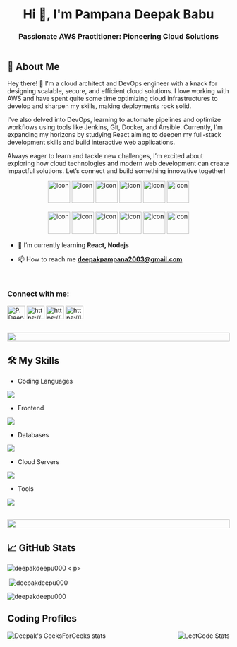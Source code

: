 

<h1 align="center">Hi 👋, I'm Pampana Deepak Babu</h1>
<h3 align="center">Passionate AWS Practitioner: Pioneering Cloud Solutions</h3>

<p align="left"> 
  <a href="https://twitter.com/" target="blank">
    <img src="https://img.shields.io/twitter/follow/?logo=twitter&style=for-the-badge" alt="" />
  </a> 
</p>

## 🚀 About Me

Hey there! 👋 I'm a cloud architect and DevOps engineer with a knack for designing scalable, secure, and efficient cloud solutions. I love working with AWS and have spent quite some time optimizing cloud infrastructures to develop and sharpen my skills, making deployments rock solid.

I've also delved into DevOps, learning to automate pipelines and optimize workflows using tools like Jenkins, Git, Docker, and Ansible. Currently, I'm expanding my horizons by studying React aiming to deepen my full-stack development skills and build interactive web applications.

Always eager to learn and tackle new challenges, I’m excited about exploring how cloud technologies and modern web development can create impactful solutions. Let’s connect and build something innovative together!

<div align="center">
  <img src="https://techstack-generator.vercel.app/java-icon.svg" alt="icon" width="50" height="50" />
  <img src="https://techstack-generator.vercel.app/python-icon.svg" alt="icon" width="50" height="50" />
  <img src="https://techstack-generator.vercel.app/ts-icon.svg" alt="icon" width="50" height="50" />
  <img src="https://techstack-generator.vercel.app/js-icon.svg" alt="icon"width="50" height="50" />
  <img src="https://techstack-generator.vercel.app/react-icon.svg" alt="icon" width="50" height="50" />
 <img src="https://techstack-generator.vercel.app/mysql-icon.svg" alt="icon" width="50" height="50" />
</div>

<br>

<div align="center">
  <img src="https://techstack-generator.vercel.app/docker-icon.svg" alt="icon" width="50" height="50" />
  <img src="https://techstack-generator.vercel.app/aws-icon.svg" alt="icon" width="50" height="50" />
  <img src="https://techstack-generator.vercel.app/github-icon.svg" alt="icon" width="50" height="50" />
  <img src="https://techstack-generator.vercel.app/prettier-icon.svg" alt="icon" width="50" height="50" />
  <img src="https://techstack-generator.vercel.app/restapi-icon.svg" alt="icon" width="50" height="50" />
  <img src="https://techstack-generator.vercel.app/graphql-icon.svg" alt="icon" width="50" height="50" />
</div>


- 🌱 I’m currently learning **React, Nodejs**

- 📫 How to reach me **deepakpampana2003@gmail.com**


<br>
<h3 align="left">Connect with me:</h3>
<p align="left">
<a href="https://www.linkedin.com/in/deepak-babu-pampana/" target="blank"><img align="center" src="https://raw.githubusercontent.com/rahuldkjain/github-profile-readme-generator/master/src/images/icons/Social/linked-in-alt.svg" alt="P.Deepak.Babu" height="30" width="40" /></a>
  <a href="https://www.geeksforgeeks.org/user/pampana__deepak/" target="blank"><img align="center" src="https://raw.githubusercontent.com/rahuldkjain/github-profile-readme-generator/master/src/images/icons/Social/geeks-for-geeks.svg" alt="https://www.geeksforgeeks.org/user/pampana_deepak/" height="30" width="40" /></a>
  <a href="https://www.hackerrank.com/profile/21MH1A4242" target="blank"><img align="center" src="https://raw.githubusercontent.com/rahuldkjain/github-profile-readme-generator/master/src/images/icons/Social/hackerrank.svg" alt="https://www.hackerrank.com/profile/deepakdeepu000" height="30" width="40" /></a>
  <a href="https://leetcode.com/u/deepakdeepu000/" target="blank"><img align="center" src="https://raw.githubusercontent.com/rahuldkjain/github-profile-readme-generator/master/src/images/icons/Social/leet-code.svg" alt="https://leetcode.com/deepakdeepu000/" height="30" width="40" /></a>
</p>
<br>

<img src="https://i.imgur.com/dBaSKWF.gif" height="20" width="100%">


## 🛠️ My Skills

- Coding Languages
<p align="left">
  <a href="https://skillicons.dev">
    <img src="https://skillicons.dev/icons?i=java,py,cpp" />
  </a>
</p>

- Frontend
<p align="left">
  <a href="https://skillicons.dev">
    <img src="https://skillicons.dev/icons?i=ts,js,html,css" />
  </a>
</p>

- Databases
<p align="left">
  <a href="https://skillicons.dev">
    <img src="https://skillicons.dev/icons?i=mongodb,mysql" />
  </a>
</p>

- Cloud Servers
<p align="left">
  <a href="https://skillicons.dev">
    <img src="https://skillicons.dev/icons?i=azure,aws,firebase" />
  </a>
</p>

- Tools
<p align="left">
  <a href="https://skillicons.dev">
    <img src="https://skillicons.dev/icons?i=git,github,docker,vscode,linux" />
  </a>
</p>

<br/>

<img src="https://i.imgur.com/dBaSKWF.gif" height="20" width="100%">

## 📈 GitHub Stats

<  p><img align="left" src="https://github-readme-stats.vercel.app/api/top-langs?username=deepakdeepu000&show_icons=true&locale=en&layout=compact" alt="deepakdeepu000" /></p>

  <p>&nbsp;<img align="center" src="https://github-readme-stats.vercel.app/api?username=deepakdeepu000&show_icons=true&locale=en" alt="deepakdeepu000" /></p>

  <p><img align="center" src="https://github-readme-streak-stats.herokuapp.com/?user=deepakdeepu000&" alt="deepakdeepu000" /></p>

## Coding Profiles

<div style="display: flex; justify-content: space-between;">
  
  <img src="https://geeks-for-geeks-stats-api.vercel.app/?userName=pampana__deepak" alt="Deepak's GeeksForGeeks stats" />
  
  <img src="https://leetcode.card.workers.dev/deepakdeepu000?theme=auto&font=baloo&extension=null" alt="LeetCode Stats" />
</div>
